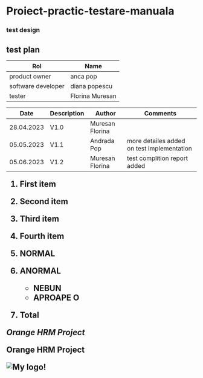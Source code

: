 # Proiect-practic-testare-manuala
### test design
<h2> test plan
  
| Rol | Name|
|-----|------|
| product owner | anca pop |
| software developer | diana popescu |
  | tester | Florina Muresan |
  
  | Date | Description | Author | Comments |
|-----|------|-----|-----|
| 28.04.2023 | V1.0 | Muresan Florina |      |
| 05.05.2023 | V1.1 | Andrada Pop | more detailes added on test implementation   |
  | 05.06.2023 | V1.2 | Muresan Florina | test complition report added |
  
 1. First item
8. Second item
3. Third item
5. Fourth item
  
  1. NORMAL
  2. ANORMAL
     - NEBUN
     - APROAPE O
  3. Total 
  
*Orange HRM Project*
  
  **Orange HRM Project**

  ![My logo!](https://github.com/FlorinaMuresan/Proiect-practic-testare-manuala/blob/main/app.ico/)
